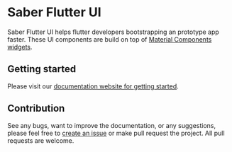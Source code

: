 # Saber Flutter UI

Saber Flutter UI helps flutter developers bootstrapping an prototype app faster.
These UI components are build on top of [Material Components widgets](https://docs.flutter.dev/development/ui/widgets/material).

## Getting started

Please visit our [documentation website for getting started](https://saber-flutter-ui.sslabs.sh/).

## Contribution

See any bugs, want to improve the documentation, or any suggestions, please feel free to [create an issue](https://github.com/SCB-Innovation-Lab/saber_flutter_ui/issues) or make pull request the project. All pull requests are welcome.
